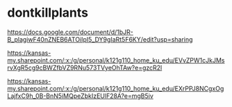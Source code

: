 # dontkillplants
https://docs.google.com/document/d/1bJR-B_plagiwF40nZNEB6ATOiIpI5_DY9gIaRt5F6KY/edit?usp=sharing

https://kansas-my.sharepoint.com/:x:/g/personal/k121g110_home_ku_edu/EVvZPW1cJkJMsrvXgR5cg9cBWZfbVZ9RNu573TVyeOhTAw?e=gzcR2l

https://kansas-my.sharepoint.com/:x:/g/personal/k121g110_home_ku_edu/EXrPPJ8NCgxOgLajfxC9h_0B-BnN5iMQpeZbkIzEUlF28A?e=mgB5iv
